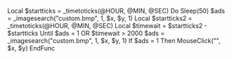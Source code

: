Local $startticks = _timetoticks(@HOUR, @MIN, @SEC)
	Do
		Sleep(50)
		$ads = _imagesearch("custom.bmp", 1, $x, $y, 1)
		Local $startticks2 = _timetoticks(@HOUR, @MIN, @SEC)
		Local $timewait = $startticks2 - $startticks
	Until $ads = 1 OR $timewait > 2000
	$ads = _imagesearch("custom.bmp", 1, $x, $y, 1)
	If $ads = 1 Then MouseClick("", $x, $y)
EndFunc
